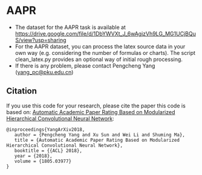 # AAPR
- The dataset for the AAPR task is available at https://drive.google.com/file/d/1DbYWVXt_J_6wAgjzVh9LG_MG1UCjBQuS/view?usp=sharing
- For the AAPR dataset, you can process the latex source data in your own way (e.g. considering the number of formulas or charts). The script clean_latex.py provides an optional way of initial rough processing.
- If there is any problem, please contact Pengcheng Yang (yang_pc@pku.edu.cn)
## Citation
If you use this code for your research, please cite the paper this code is based on: <a href="https://arxiv.org/abs/1805.03977">Automatic Academic Paper Rating Based on Modularized Hierarchical Convolutional Neural Network</a>:

```
@inproceedings{YangArXiv2018,
   author = {Pengcheng Yang and Xu Sun and Wei Li and Shuming Ma},
   title = {Automatic Academic Paper Rating Based on Modularized Hierarchical Convolutional Neural Network},
   booktitle = {{ACL} 2018},
   year = {2018},
   volume = {1805.03977}
}
```
